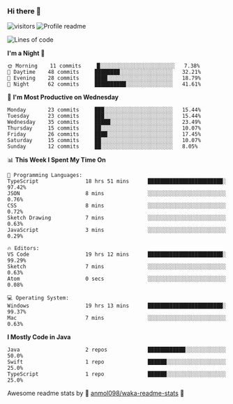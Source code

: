 ### Hi there 👋  
![visitors](https://visitor-badge.laobi.icu/badge?page_id=leverglowh) ![Profile readme](https://github.com/leverglowh/leverglowh/workflows/Profile%20readme/badge.svg?branch=master)

<!--START_SECTION:waka-->
![Lines of code](https://img.shields.io/badge/From%20Hello%20World%20I%27ve%20Written-18723%20lines%20of%20code-blue)

**I'm a Night 🦉** 

```text
🌞 Morning    11 commits     █░░░░░░░░░░░░░░░░░░░░░░░░   7.38% 
🌆 Daytime    48 commits     ████████░░░░░░░░░░░░░░░░░   32.21% 
🌃 Evening    28 commits     ████░░░░░░░░░░░░░░░░░░░░░   18.79% 
🌙 Night      62 commits     ██████████░░░░░░░░░░░░░░░   41.61%

```
📅 **I'm Most Productive on Wednesday** 

```text
Monday       23 commits     ███░░░░░░░░░░░░░░░░░░░░░░   15.44% 
Tuesday      23 commits     ███░░░░░░░░░░░░░░░░░░░░░░   15.44% 
Wednesday    35 commits     █████░░░░░░░░░░░░░░░░░░░░   23.49% 
Thursday     15 commits     ██░░░░░░░░░░░░░░░░░░░░░░░   10.07% 
Friday       26 commits     ████░░░░░░░░░░░░░░░░░░░░░   17.45% 
Saturday     15 commits     ██░░░░░░░░░░░░░░░░░░░░░░░   10.07% 
Sunday       12 commits     ██░░░░░░░░░░░░░░░░░░░░░░░   8.05%

```


📊 **This Week I Spent My Time On** 

```text
💬 Programming Languages: 
TypeScript               18 hrs 51 mins      ████████████████████████░   97.42% 
JSON                     8 mins              ░░░░░░░░░░░░░░░░░░░░░░░░░   0.76% 
CSS                      8 mins              ░░░░░░░░░░░░░░░░░░░░░░░░░   0.72% 
Sketch Drawing           7 mins              ░░░░░░░░░░░░░░░░░░░░░░░░░   0.63% 
JavaScript               3 mins              ░░░░░░░░░░░░░░░░░░░░░░░░░   0.29%

🔥 Editors: 
VS Code                  19 hrs 12 mins      ████████████████████████░   99.29% 
Sketch                   7 mins              ░░░░░░░░░░░░░░░░░░░░░░░░░   0.63% 
Atom                     0 secs              ░░░░░░░░░░░░░░░░░░░░░░░░░   0.08%

💻 Operating System: 
Windows                  19 hrs 13 mins      ████████████████████████░   99.37% 
Mac                      7 mins              ░░░░░░░░░░░░░░░░░░░░░░░░░   0.63%

```

**I Mostly Code in Java** 

```text
Java                     2 repos             ████████████░░░░░░░░░░░░░   50.0% 
Swift                    1 repo              ██████░░░░░░░░░░░░░░░░░░░   25.0% 
TypeScript               1 repo              ██████░░░░░░░░░░░░░░░░░░░   25.0%

```



<!--END_SECTION:waka-->


Awesome readme stats by :star2: [anmol098/waka-readme-stats](https://github.com/anmol098/waka-readme-stats) :star2:
